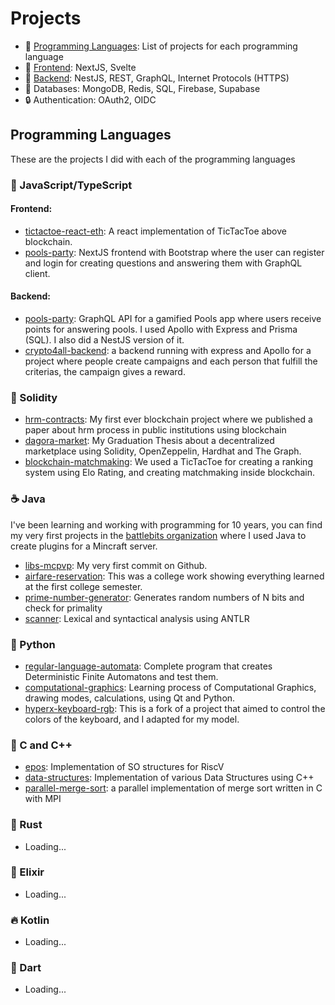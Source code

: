 # Projects

- 🔨 [Programming Languages](#programming-languages): List of projects for each programming language
- 🎨 [Frontend](#frontend): NextJS, Svelte
- 🔧 [Backend](#backend): NestJS, REST, GraphQL, Internet Protocols (HTTPS) 
- 💾 Databases: MongoDB, Redis, SQL, Firebase, Supabase
- 🔒 Authentication: OAuth2, OIDC


## Programming Languages
These are the projects I did with each of the programming languages

### 🚀 JavaScript/TypeScript
#### Frontend:
- [tictactoe-react-eth](https://github.com/flametuner/eth-tictactoe-react): A react implementation of TicTacToe above blockchain.
- [pools-party](https://github.com/flametuner/pools-party): NextJS frontend with Bootstrap where the user can register and login for creating questions and answering them with GraphQL client.

#### Backend:
- [pools-party](https://github.com/flametuner/pools-party): GraphQL API for a gamified Pools app where users receive points for answering pools. I used Apollo with Express and Prisma (SQL). I also did a NestJS version of it. 
- [crypto4all-backend](https://github.com/flametuner/crypto4all-backend): a backend running with express and Apollo for a project where people create campaigns and each person that fulfill the criterias, the campaign gives a reward.

### 📄 Solidity
- [hrm-contracts](https://github.com/flametuner/hrm-contracts): My first ever blockchain project where we published a paper about hrm process in public institutions using blockchain
- [dagora-market](https://github.com/dagoramarket): My Graduation Thesis about a decentralized marketplace using Solidity, OpenZeppelin, Hardhat and The Graph.
- [blockchain-matchmaking](https://github.com/flametuner/blockchain-matchmaking): We used a TicTacToe for creating a ranking system using Elo Rating, and creating matchmaking inside blockchain.

### ☕ Java
I've been learning and working with programming for 10 years, you can find my very first projects in the [battlebits organization](https://github.com/battlebits) where I used Java to create plugins for a Mincraft server.

- [libs-mcpvp](https://github.com/flametuner/LibsMcpvp): My very first commit on Github.
- [airfare-reservation](https://github.com/flametuner/airfare-reservation): This was a college work showing everything learned at the first college semester.
- [prime-number-generator](https://github.com/flametuner/prime-bignumber-generator): Generates random numbers of N bits and check for primality
- [scanner](https://github.com/flametuner/scanner): Lexical and syntactical analysis using ANTLR

### 🐍 Python

- [regular-language-automata](https://github.com/flametuner/regular-language-automata): Complete program that creates Deterministic Finite Automatons and test them.
- [computational-graphics](https://github.com/flametuner/computational-graphics): Learning process of Computational Graphics, drawing modes, calculations, using Qt and Python.
- [hyperx-keyboard-rgb](https://github.com/K4CZP3R/hyperx-keyboard-rgb): This is a fork of a project that aimed to control the colors of the keyboard, and I adapted for my model.

### 🔧 C and C++

- [epos](https://github.com/flametuner/epos-riscv): Implementation of SO structures for RiscV
- [data-structures](https://github.com/flametuner/data-structures): Implementation of various Data Structures using C++
- [parallel-merge-sort](https://github.com/flametuner/parallel-merge-sort): a parallel implementation of merge sort written in C with MPI

### 🦀 Rust
- Loading...

### 🍃 Elixir
- Loading...

### 🔥 Kotlin
- Loading...

### 🎯 Dart
- Loading...
